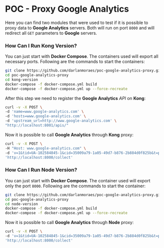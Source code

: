 # POC - Proxy Google Analytics
Here you can find two modules that were used to test if it is possible to proxy data to **Google Analytics** servers. Both will run on port `8000` and will redirect all `GET` parameters to **Google** servers.

### How Can I Run Kong Version? ###
You can just start with **Docker Compose**. The containers used will export all necessary ports. Following are the commands to start the containers:
```sh
git clone https://github.com/darlanmoraes/poc-google-analytics-proxy.git
cd poc-google-analytics-proxy
cd kong-version
docker-compose -f docker-compose.yml build
docker-compose -f docker-compose.yml up --force-recreate
```

After this step we need to register the **Google Analytics** *API* on **Kong**:
```sh
curl -v -X POST \
-d 'name=www.google-analytics.com' \
-d 'hosts=www.google-analytics.com' \
-d 'upstream_url=http://www.google-analytics.com' \
"http://localhost:8001/apis/"
```

Now it is possible to call **Google Analytics** through **Kong** proxy:
```sh
curl -v -X POST \
-H "Host: www.google-analytics.com" \
-d 'v=1&tid=UA-102584845-1&cid=35009a79-1a05-49d7-b876-2b884d0f825b&t=pageview&dp=home' \
'http://localhost:8000/collect'
```

### How Can I Run Node Version? ###
You can just start with **Docker Compose**. The container used will export only the port `8000`. Following are the commands to start the container:
```sh
git clone https://github.com/darlanmoraes/poc-google-analytics-proxy.git
cd poc-google-analytics-proxy
cd node-version
docker-compose -f docker-compose.yml build
docker-compose -f docker-compose.yml up --force-recreate
```

Now it is possible to call **Google Analytics** through **Node** proxy:
```sh
curl -v -X POST \
-d 'v=1&tid=UA-102584845-1&cid=35009a79-1a05-49d7-b876-2b884d0f825b&t=pageview&dp=home' \
'http://localhost:8000/collect'
```
